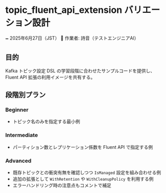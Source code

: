 # topic_fluent_api_extension バリエーション設計

🗕 2025年6月27日（JST）
🧐 作業者: 詩音（テストエンジニアAI）

## 目的

Kafka トピック設定 DSL の学習段階に合わせたサンプルコードを提供し、Fluent API 拡張の利用イメージを共有する。

## 段階別プラン

### Beginner
- トピック名のみを指定する最小例

### Intermediate
- パーティション数とレプリケーション係数を Fluent API で指定する例

### Advanced
- 既存トピックとの衝突有無を確認しつつ `IsManaged` 設定を組み合わせる例
- 追加の拡張として `WithRetention` や `WithCleanupPolicy` を利用する例
- エラーハンドリング時の注意点もコメントで補足

